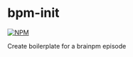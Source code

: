 # bpm-init
[![NPM](https://nodei.co/npm/bpm-init.png)](https://nodei.co/npm/bpm-init/)

Create boilerplate for a brainpm episode



